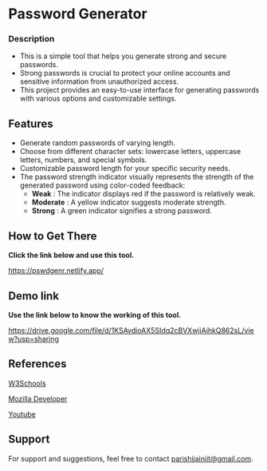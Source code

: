 
# Password Generator

### Description
* This is a simple tool that helps you generate strong and secure passwords. 
* Strong passwords is crucial to protect your online accounts and sensitive information from unauthorized access.
* This project provides an easy-to-use interface for generating passwords with various options and customizable settings.





  

## Features

* Generate random passwords of varying length.
* Choose from different character sets: lowercase letters, uppercase letters, numbers, and special symbols.
* Customizable password length for your specific security needs.
* The password strength indicator visually represents the strength of the generated password using color-coded feedback: 
    *  **Weak**  : The indicator displays red if the password is relatively weak.
    * **Moderate** : A yellow indicator suggests moderate strength.
    * **Strong** : A green indicator signifies a strong password.

    

 

## How to Get There
 **Click the link below and use this tool.**

   https://pswdgenr.netlify.app/


## Demo link
**Use the link below to know the working of this tool.** 

   https://drive.google.com/file/d/1KSAvdioAX5SIdq2cBVXwjiAihkQ862sL/view?usp=sharing

   




## References

[W3Schools](https://www.w3schools.com/)

[Mozilla Developer](https://developer.mozilla.org/en-US/)

[Youtube](https://www.youtube.com/)

## Support

For support and suggestions, feel free to contact  [parishijainiit@gmail.com](mailto:parishijainiit@gmail.com).
